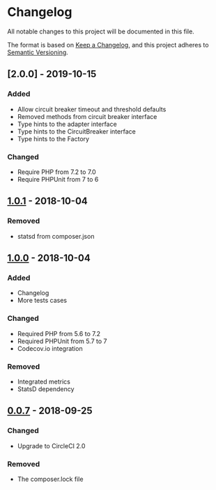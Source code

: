 # Changelog
All notable changes to this project will be documented in this file.

The format is based on [Keep a Changelog](https://keepachangelog.com/en/1.0.0/),
and this project adheres to [Semantic Versioning](https://semver.org/spec/v2.0.0.html).

## [2.0.0] - 2019-10-15
### Added
- Allow circuit breaker timeout and threshold defaults
- Removed methods from circuit breaker interface 
- Type hints to the adapter interface
- Type hints to the CircuitBreaker interface
- Type hints to the Factory

### Changed
- Require PHP from 7.2 to 7.0
- Require PHPUnit from 7 to 6

## [1.0.1] - 2018-10-04
### Removed
- statsd from composer.json

## [1.0.0] - 2018-10-04
### Added
- Changelog
- More tests cases

### Changed
- Required PHP from 5.6 to 7.2
- Required PHPUnit from 5.7 to 7
- Codecov.io integration

### Removed
- Integrated metrics
- StatsD dependency

## [0.0.7] - 2018-09-25
### Changed
- Upgrade to CircleCI 2.0

### Removed
- The composer.lock file

[1.0.1]: https://github.com/aguimaraes/circuit-breaker/compare/v1.0.0...v1.0.1
[1.0.0]: https://github.com/aguimaraes/circuit-breaker/compare/v0.0.7...v1.0.0
[0.0.7]: https://github.com/aguimaraes/circuit-breaker/compare/v0.0.6...v0.0.7
